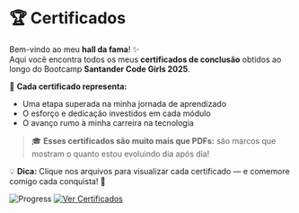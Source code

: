 # 🏆 Certificados

Bem-vindo ao meu **hall da fama**! ✨  
Aqui você encontra todos os meus **certificados de conclusão** obtidos ao longo do Bootcamp **Santander Code Girls 2025**.

📜 **Cada certificado representa:**
-  Uma etapa superada na minha jornada de aprendizado  
-  O esforço e dedicação investidos em cada módulo  
-  O avanço rumo à minha carreira na tecnologia  

> 🎓 **Esses certificados são muito mais que PDFs:** são marcos que mostram o quanto estou evoluindo dia após dia!  

💡 **Dica:** Clique nos arquivos para visualizar cada certificado — e comemore comigo cada conquista! 🎉

![Progress](https://img.shields.io/badge/progresso-55%25-brightgreen)
[![Ver Certificados](https://img.shields.io/badge/ver%20certificados-📂-purple)](./CertificadosDeConclusão/)
